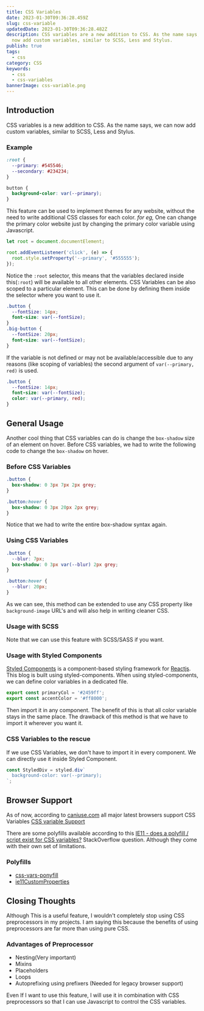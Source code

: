 ```yaml
---
title: CSS Variables
date: 2023-01-30T09:36:28.459Z
slug: css-variable
updatedDate: 2023-01-30T09:36:28.482Z
description: CSS variables are a new addition to CSS. As the name says, we can
  now add custom variables, similar to SCSS, Less and Stylus.
publish: true
tags:
  - css
category: CSS
keywords:
  - css
  - css-variables
bannerImage: css-variable.png
---
```


## Introduction

CSS variables is a new addition to CSS. As the name says, we can now add custom variables, similar to SCSS, Less and Stylus.

### Example

```css
:root {
  --primary: #545546;
  --secondary: #234234;
}

button {
  background-color: var(--primary);
}
```

This feature can be used to implement themes for any website, without the need to write additional CSS classes for each color.
_for eg,_ One can change the primary color website just by changing the primary color variable using Javascript.

```javascript
let root = document.documentElement;

root.addEventListener('click', (e) => {
  root.style.setProperty('--primary', '#555555');
});
```

Notice the `:root` selector, this means that the variables declared inside this(`:root`) will be available to all other elements.
CSS Variables can be also scoped to a particular element. This can be done by defining them inside the selector where you want to use it.

```css
.button {
  --fontSize: 14px;
  font-size: var(--fontSize);
}
.big-button {
  --fontSize: 20px;
  font-size: var(--fontSize);
}
```

If the variable is not defined or may not be available/accessible due to any reasons (like scoping of variables) the second argument of `var(--primary, red)` is used.

```css
.button {
  --fontSize: 14px;
  font-size: var(--fontSize);
  color: var(--primary, red);
}
```

## General Usage

Another cool thing that CSS variables can do is change the `box-shadow` size of an element on hover.
Before CSS variables, we had to write the following code to change the `box-shadow` on hover.

### Before CSS Variables

```css
.button {
  box-shadow: 0 3px 7px 2px grey;
}

.button:hover {
  box-shadow: 0 3px 20px 2px grey;
}
```

Notice that we had to write the entire box-shadow syntax again.

### Using CSS Variables

```css
.button {
  --blur: 7px;
  box-shadow: 0 3px var(--blur) 2px grey;
}

.button:hover {
  --blur: 20px;
}
```

As we can see, this method can be extended to use any CSS property like `background-image` URL's and will also help in writing cleaner CSS.

### Usage with SCSS

Note that we can use this feature with SCSS/SASS if you want.

### Usage with Styled Components

[Styled Components](https://www.styled-components.com/) is a component-based styling framework for [Reactjs](www.reactjs.org). This blog is built using styled-components. When using styled-components, we can define color variables in a dedicated file.

```javascript
export const primaryCol = '#2459ff';
export const accentColor = '#ff8000';
```

Then import it in any component. The benefit of this is that all color variable stays in the same place. The drawback of this method is that we have to import it wherever you want it.

### CSS Variables to the rescue

If we use CSS Variables, we don't have to import it in every component. We can directly use it inside Styled Component.

```javascript
const StyledDiv = styled.div`
  background-color: var(--primary);
`;
```

## Browser Support

As of now, according to [caniuse.com](https://caniuse.com) all major latest browsers
support CSS Variables [CSS variable Support](https://caniuse.com/#feat=css-variables)

There are some polyfills available according to this [IE11 - does a polyfill / script exist for CSS variables?](https://stackoverflow.com/questions/46429937/ie11-does-a-polyfill-script-exist-for-css-variables) StackOverflow question. Although they come with their own set of limitations.

### Polyfills

- [css-vars-ponyfill](https://jhildenbiddle.github.io/css-vars-ponyfill/#/)
- [ie11CustomProperties](https://github.com/nuxodin/ie11CustomProperties)

## Closing Thoughts

Although This is a useful feature, I wouldn't completely stop using CSS preprocessors in my projects. I am saying this because the benefits of using preprocessors are far more than using pure CSS.

### Advantages of Preprocessor

- Nesting(Very important)
- Mixins
- Placeholders
- Loops
- Autoprefixing using prefixers (Needed for legacy browser support)

Even If I want to use this feature, I will use it in combination with CSS preprocessors so that I can use Javascript to control the CSS variables.